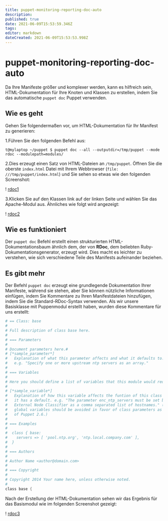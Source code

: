 ```yaml
---
title: puppet-monitoring-reporting-doc-auto
description: 
published: true
date: 2021-06-09T15:53:59.346Z
tags: 
editor: markdown
dateCreated: 2021-06-09T15:53:53.998Z
---
```



# puppet-monitoring-reporting-doc-auto

Da Ihre Manifeste größer und komplexer werden, kann es hilfreich sein, HTML-Dokumentation für Ihre Knoten und Klassen zu erstellen, indem Sie das automatische `puppet doc` Puppet verwenden.

## Wie es geht

Gehen Sie folgendermaßen vor, um HTML-Dokumentation für Ihr Manifest zu generieren:

1.Führen Sie den folgenden Befehl aus:

`t@mylaptop ~/puppet $ puppet doc --all --outputdir=/tmp/puppet --mode rdoc --modulepath=modules/`

2.Dies erzeugt einen Satz von HTML-Dateien an `/tmp/puppet`. Öffnen Sie die oberste `index.html` Datei mit Ihrem Webbrowser (`file: ///tmp/puppet/index.html`) und Sie sehen so etwas wie den folgenden Screenshot:

! [rdoc1](https://www.packtpub.com/graphics/9781788297615/graphics/B03643_10_01.jpg)

3.Klicken Sie auf den Klassen link auf der linken Seite und wählen Sie das Apache-Modul aus. Ähnliches wie folgt wird angezeigt:

! [rdoc2](https://www.packtpub.com/graphics/9781788297615/graphics/B03643_10_02.jpg)

## Wie es funktioniert

Der `puppet doc` Befehl erstellt einen strukturierten HTML-Dokumentationsbaum ähnlich dem, der von **RDoc**, dem beliebten Ruby-Dokumentationsgenerator, erzeugt wird. Dies macht es leichter zu verstehen, wie sich verschiedene Teile des Manifests aufeinander beziehen.

## Es gibt mehr

Der Befehl `puppet doc` erzeugt eine grundlegende Dokumentation Ihrer Manifeste, während sie stehen, aber Sie können nützliche Informationen einfügen, indem Sie Kommentare zu Ihren Manifestdateien hinzufügen, indem Sie die Standard-RDoc-Syntax verwenden. Als wir unsere Basisklasse mit Puppenmodul erstellt haben, wurden diese Kommentare für uns erstellt:

```s
# == Class: base
#
# Full description of class base here.
#
# === Parameters
#
# Document parameters here.#
# [*sample_parameter*]
#   Explanation of what this parameter affects and what it defaults to.
#   e.g. "Specify one or more upstream ntp servers as an array."
#
# === Variables
#
# Here you should define a list of variables that this module would require.
#
# [*sample_variable*]
#   Explanation of how this variable affects the funtion of this class and if
#   it has a default. e.g. "The parameter enc_ntp_servers must be set by the
#   External Node Classifier as a comma separated list of hostnames." (Note,
#   global variables should be avoided in favor of class parameters as
#   of Puppet 2.6.)
#
# === Examples
#
#  class { base:
#    servers => [ 'pool.ntp.org', 'ntp.local.company.com' ],
#  }
#
# === Authors
#
# Author Name <author@domain.com>
#
# === Copyright
#
# Copyright 2014 Your name here, unless otherwise noted.
#
class base {
```

Nach der Erstellung der HTML-Dokumentation sehen wir das Ergebnis für das Basismodul wie im folgenden Screenshot gezeigt:

! [rdoc3](https://www.packtpub.com/graphics/9781788297615/graphics/B03643_10_03.jpg)
